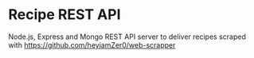 # Recipe REST API
Node.js, Express and Mongo REST API server to deliver recipes scraped with https://github.com/heyiamZer0/web-scrapper
